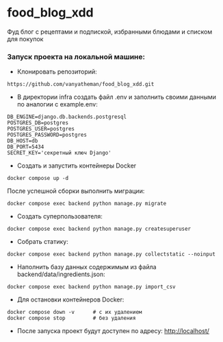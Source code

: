 # food_blog_xdd
Фуд блог с рецептами и подпиской, избранными блюдами и списком для покупок

### Запуск проекта на локальной машине:

- Клонировать репозиторий:
```
https://github.com/vanyatheman/food_blog_xdd.git
```

- В директории infra создать файл .env и заполнить своими данными по аналогии с example.env:
```
DB_ENGINE=django.db.backends.postgresql
POSTGRES_DB=postgres
POSTGRES_USER=postgres
POSTGRES_PASSWORD=postgres
DB_HOST=db
DB_PORT=5434
SECRET_KEY='секретный ключ Django'
```

- Создать и запустить контейнеры Docker
```
docker compose up -d
```

После успешной сборки выполнить миграции:
```
docker compose exec backend python manage.py migrate
```

- Создать суперпользователя:
```
docker compose exec backend python manage.py createsuperuser
```

- Собрать статику:
```
docker compose exec backend python manage.py collectstatic --noinput
```

- Наполнить базу данных содержимым из файла backend/data/ingredients.json:
```
docker compose exec backend python manage.py import_csv
```

- Для остановки контейнеров Docker:
```
docker compose down -v      # с их удалением
docker compose stop         # без удаления
```

- После запуска проект будут доступен по адресу: [http://localhost/](http://localhost/)

